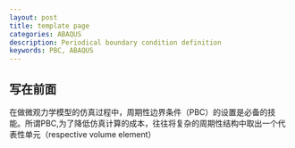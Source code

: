 ```yaml
---
layout: post
title: template page
categories: ABAQUS
description: Periodical boundary condition definition
keywords: PBC, ABAQUS
---
```


## 写在前面
在做微观力学模型的仿真过程中，周期性边界条件（PBC）的设置是必备的技能。所谓PBC,为了降低仿真计算的成本，往往将复杂的周期性结构中取出一个代表性单元（respective volume element）
